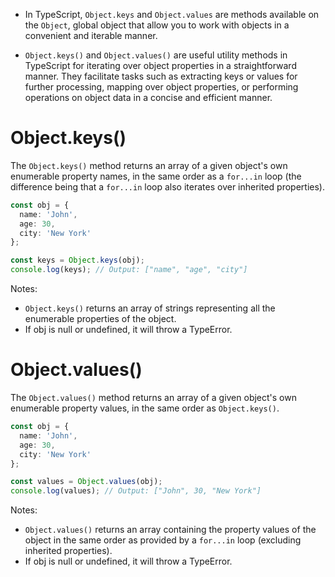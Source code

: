 - In TypeScript, `Object.keys` and `Object.values` are methods available on the `Object`, global object that allow you to work with objects in a convenient and iterable manner.

- `Object.keys()` and `Object.values()` are useful utility methods in TypeScript for iterating over object properties in a straightforward manner. They facilitate tasks such as extracting keys or values for further processing, mapping over object properties, or performing operations on object data in a concise and efficient manner.

# Object.keys()
The `Object.keys()` method returns an array of a given object's own enumerable property names, in the same order as a `for...in` loop (the difference being that a `for...in` loop also iterates over inherited properties).

```ts
const obj = {
  name: 'John',
  age: 30,
  city: 'New York'
};

const keys = Object.keys(obj);
console.log(keys); // Output: ["name", "age", "city"]
```

Notes:
- `Object.keys()` returns an array of strings representing all the enumerable properties of the object.
- If obj is null or undefined, it will throw a TypeError.

# Object.values()
The `Object.values()` method returns an array of a given object's own enumerable property values, in the same order as `Object.keys()`.

```ts
const obj = {
  name: 'John',
  age: 30,
  city: 'New York'
};

const values = Object.values(obj);
console.log(values); // Output: ["John", 30, "New York"]
```

Notes:
- `Object.values()` returns an array containing the property values of the object in the same order as provided by a `for...in` loop (excluding inherited properties).
- If obj is null or undefined, it will throw a TypeError.

